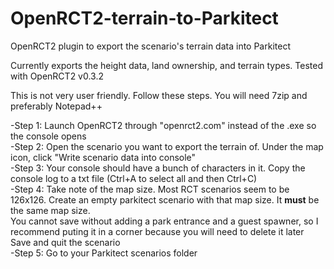 # OpenRCT2-terrain-to-Parkitect
OpenRCT2 plugin to export the scenario's terrain data into Parkitect

Currently exports the height data, land ownership, and terrain types. Tested with OpenRCT2 v0.3.2

This is not very user friendly. Follow these steps. You will need 7zip and preferably Notepad++

-Step 1: Launch OpenRCT2 through "openrct2.com" instead of the .exe so the console opens\
-Step 2: Open the scenario you want to export the terrain of. Under the map icon, click "Write scenario data into console"\
-Step 3: Your console should have a bunch of characters in it. Copy the console log to a txt file (Ctrl+A to select all and then Ctrl+C)\
-Step 4: Take note of the map size. Most RCT scenarios seem to be 126x126. Create an empty parkitect scenario with that map size. It **must** be the same map size.\
  You cannot save without adding a park entrance and a guest spawner, so I recommend puting it in a corner because you will need to delete it later\
  Save and quit the scenario\
-Step 5: Go to your Parkitect scenarios folder
